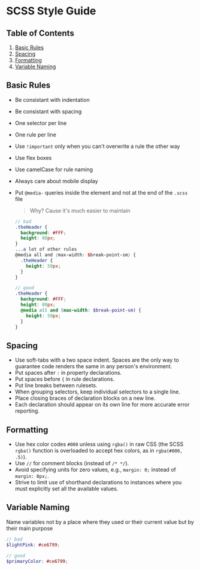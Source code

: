 # SCSS Style Guide

## Table of Contents

1. [Basic Rules](#basic-rules)
2. [Spacing](#spacing)
3. [Formatting](#formatting)
4. [Variable Naming](#variable-naming)

## Basic Rules

- Be consistant with indentation
- Be consistant with spacing
- One selector per line
- One rule per line
- Use `!important` only when you can't overwrite a rule the other way
- Use flex boxes
- Use camelCase for rule naming
- Always care about mobile display
- Put `@media-` queries inside the element and not at the end of the `.scss` file

  > Why? Cause it's much easier to maintain

  ```scss
  // bad
  .theHeader {
    background: #FFF;
    height: 80px;
  }
  ...a lot of other rules
  @media all and (max-width: $break-point-sm) {
    .theHeader {
      height: 50px;
    }
  }

  // good
  .theHeader {
    background: #FFF;
    height: 80px;
    @media all and (max-width: $break-point-sm) {
      height: 50px;
    }
  }
  ```

## Spacing

- Use soft-tabs with a two space indent. Spaces are the only way to guarantee code renders the same in any person's environment.
- Put spaces after `:` in property declarations.
- Put spaces before `{` in rule declarations.
- Put line breaks between rulesets.
- When grouping selectors, keep individual selectors to a single line.
- Place closing braces of declaration blocks on a new line.
- Each declaration should appear on its own line for more accurate error reporting.

## Formatting

- Use hex color codes `#000` unless using `rgba()` in raw CSS (the SCSS `rgba()` function is overloaded to accept hex colors, as in `rgba(#000, .5)`).
- Use `//` for comment blocks (instead of `/* */`).
- Avoid specifying units for zero values, e.g., `margin: 0;` instead of `margin: 0px;`.
- Strive to limit use of shorthand declarations to instances where you must explicitly set all the available values.

## Variable Naming

Name variables not by a place where they used or their current value but by their main purpose

```scss
// bad
$lightPink: #ce6799;

// good
$primaryColor: #ce6799;

```
